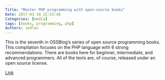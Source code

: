 ```yaml
---
Title: "Master PHP programming with open-source books"
Date: 2017-03-18 12:53:48
Categories: [media]
tags: [books, programming, php]
Authors: sedlav
---
```


This is the seventh in OSSBlog’s series of open source programming books. This compilation focuses on the PHP language with 6 strong recommendations. There are books here for beginner, intermediate, and advanced programmers. All of the texts are, of course, released under an open source license.

[Link](https://www.ossblog.org/master-php-programming-with-open-source-books/)
